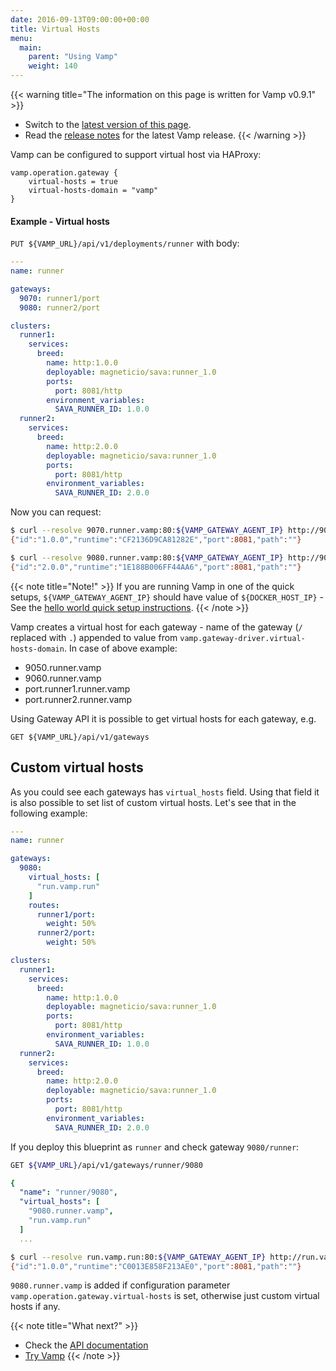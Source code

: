 ```yaml
---
date: 2016-09-13T09:00:00+00:00
title: Virtual Hosts
menu:
  main:
    parent: "Using Vamp"
    weight: 140
---
```


{{< warning title="The information on this page is written for Vamp v0.9.1" >}}

* Switch to the [latest version of this page](/documentation/using-vamp/virtual-hosts).
* Read the [release notes](/documentation/release-notes/latest) for the latest Vamp release.
{{< /warning >}}

Vamp can be configured to support virtual host via HAProxy:

```
vamp.operation.gateway {
    virtual-hosts = true
    virtual-hosts-domain = "vamp"
}
```

#### Example - Virtual hosts

 `PUT ${VAMP_URL}/api/v1/deployments/runner` with body:


```yaml
---
name: runner

gateways:
  9070: runner1/port
  9080: runner2/port

clusters:
  runner1:
    services:
      breed:
        name: http:1.0.0
        deployable: magneticio/sava:runner_1.0
        ports:
          port: 8081/http
        environment_variables:
          SAVA_RUNNER_ID: 1.0.0
  runner2:
    services:
      breed:
        name: http:2.0.0
        deployable: magneticio/sava:runner_1.0
        ports:
          port: 8081/http
        environment_variables:
          SAVA_RUNNER_ID: 2.0.0
```

Now you can request:

```bash
$ curl --resolve 9070.runner.vamp:80:${VAMP_GATEWAY_AGENT_IP} http://9070.runner.vamp
{"id":"1.0.0","runtime":"CF2136D9CA81282E","port":8081,"path":""}

$ curl --resolve 9080.runner.vamp:80:${VAMP_GATEWAY_AGENT_IP} http://9080.runner.vamp
{"id":"2.0.0","runtime":"1E188B006FF44AA6","port":8081,"path":""}
```
{{< note title="Note!" >}}
If you are running Vamp in one of the quick setups, `${VAMP_GATEWAY_AGENT_IP}` should have value of `${DOCKER_HOST_IP}` - See the [hello world quick setup instructions](/documentation/installation/hello-world#step-2-run-vamp).
{{< /note >}}

Vamp creates a virtual host for each gateway - name of the gateway (`/` replaced with `.`) appended to value from `vamp.gateway-driver.virtual-hosts-domain`.
In case of above example:

- 9050.runner.vamp
- 9060.runner.vamp
- port.runner1.runner.vamp
- port.runner2.runner.vamp

Using Gateway API it is possible to get virtual hosts for each gateway, e.g.
```
GET ${VAMP_URL}/api/v1/gateways
```

## Custom virtual hosts

As you could see each gateways has `virtual_hosts` field.
Using that field it is also possible to set list of custom virtual hosts.
Let's see that in the following example:


```yaml
---
name: runner

gateways:
  9080:
    virtual_hosts: [
      "run.vamp.run"
    ]
    routes:
      runner1/port:
        weight: 50%
      runner2/port:
        weight: 50%

clusters:
  runner1:
    services:
      breed:
        name: http:1.0.0
        deployable: magneticio/sava:runner_1.0
        ports:
          port: 8081/http
        environment_variables:
          SAVA_RUNNER_ID: 1.0.0
  runner2:
    services:
      breed:
        name: http:2.0.0
        deployable: magneticio/sava:runner_1.0
        ports:
          port: 8081/http
        environment_variables:
          SAVA_RUNNER_ID: 2.0.0
```

If you deploy this blueprint as `runner` and check gateway `9080/runner`:

```bash
GET ${VAMP_URL}/api/v1/gateways/runner/9080
```
```yaml
{
  "name": "runner/9080",
  "virtual_hosts": [
    "9080.runner.vamp",
    "run.vamp.run"
  ]
  ...
```

```bash
$ curl --resolve run.vamp.run:80:${VAMP_GATEWAY_AGENT_IP} http://run.vamp.run
{"id":"1.0.0","runtime":"C0013E858F213AE0","port":8081,"path":""}
```

`9080.runner.vamp` is added if configuration parameter `vamp.operation.gateway.virtual-hosts` is set, otherwise just custom virtual hosts if any.

{{< note title="What next?" >}}
* Check the [API documentation](/documentation/api/v0.9.1/api-reference)
* [Try Vamp](/documentation/installation/hello-world)
{{< /note >}}
